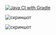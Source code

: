 [![Java CI with Gradle](https://github.com/Larinatest/Patterns-1/actions/workflows/gradle.yml/badge.svg)](https://github.com/Larinatest/Patterns-1/actions/workflows/gradle.yml)

![скриншот](https://github.com/Larinatest/additional-documents/blob/main/readme.png)

![скриншот](https://github.com/Larinatest/additional-documents/blob/main/readme3.png)
